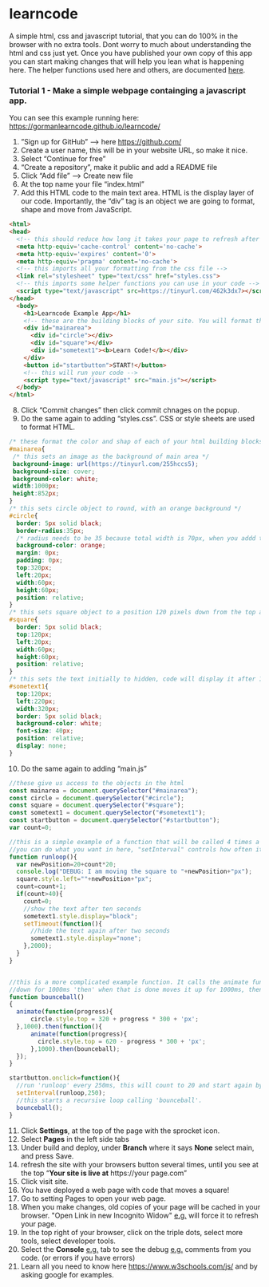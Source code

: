 # learncode
A simple html, css and javascript tutorial, that you can do 100% in the browser with no extra tools. Dont worry to much about understanding the html and css just yet. Once you have published your own copy of this app you can start making changes that will help you lean what is happening here. The helper functions used here and others, are documented [here](https://gormanlearncode.github.io/learncode/docs/index.html).

### Tutorial 1 - Make a simple webpage containging a javascript app.

You can see this example running here: https://gormanlearncode.github.io/learncode/

1) ”Sign up for GitHub” —> here https://github.com/
2) Create a user name, this will be in your website URL, so make it nice.
3) Select “Continue for free”
4) “Create a repository”, make it public and add a README file
5) Click “Add file” —> Create new file
6) At the top name your file “index.html”
7) Add this HTML code to the main text area. HTML is the display layer of our code. Importantly, the “div” tag is an object we are going to format, shape and move from JavaScript.
 
```html
<html>
<head>
  <!-- this should reduce how long it takes your page to refresh after a change -->
  <meta http-equiv='cache-control' content='no-cache'> 
  <meta http-equiv='expires' content='0'> 
  <meta http-equiv='pragma' content='no-cache'>
  <!-- this imports all your formatting from the css file -->
  <link rel="stylesheet" type="text/css" href="styles.css">
  <!-- this imports some helper functions you can use in your code -->
  <script type="text/javascript" src=https://tinyurl.com/462k3dx7></script>
</head>
  <body>
    <h1>Learncode Example App</h1>
    <!-- these are the building blocks of your site. You will format them in css and move them in javascript -->
    <div id="mainarea">
      <div id="circle"></div>
      <div id="square"></div>
      <div id="sometext1"><b>Learn Code!</b></div>
    </div>
    <button id="startbutton">START!</button>
    <!-- this will run your code -->
    <script type="text/javascript" src="main.js"></script>
  </body>
</html>

```
8) Click “Commit changes” then click commit chnages on the popup.
9) Do the same again to adding “styles.css”. CSS or style sheets are used to format HTML.
```css
/* these format the color and shap of each of your html building blocks */
#mainarea{
 /* this sets an image as the background of main area */
 background-image: url(https://tinyurl.com/255hccs5);
 background-size: cover;
 background-color: white;
 width:1000px;
 height:852px;
}
/* this sets circle object to round, with an orange background */
#circle{
  border: 5px solid black;
  border-radius:35px;
  /* radius needs to be 35 because total width is 70px, when you addd the 5px boarder */
  background-color: orange;
  margin: 0px;
  padding: 0px;
  top:320px;
  left:20px;
  width:60px;
  height:60px;
  position: relative;
}
/* this sets square object to a position 120 pixels down from the top and 20 pixels in from the left */
#square{
  border: 5px solid black;
  top:120px;
  left:20px;
  width:60px;
  height:60px;
  position: relative;
}
/* this sets the text initially to hidden, code will display it after 10 seconds */
#sometext1{
  top:120px;
  left:220px;
  width:320px;
  border: 5px solid black;
  background-color: white;
  font-size: 40px;
  position: relative;
  display: none;
}
```
10) Do the same again to adding “main.js”
```javascript
//these give us access to the objects in the html
const mainarea = document.querySelector("#mainarea");
const circle = document.querySelector("#circle");
const square = document.querySelector("#square");
const sometext1 = document.querySelector("#sometext1");
const startbutton = document.querySelector("#startbutton");
var count=0;

//this is a simple example of a function that will be called 4 times a second
//you can do what you want in here, "setInterval" controls how often it is called.
function runloop(){
  var newPosition=20+count*20;
  console.log("DEBUG: I am moving the square to "+newPosition+"px");
  square.style.left=""+newPosition+"px";
  count=count+1;
  if(count>40){
    count=0;
    //show the text after ten seconds
    sometext1.style.display="block";
    setTimeout(function(){
      //hide the text again after two seconds
      sometext1.style.display="none";
    },2000);
  }
}


//this is a more complicated example function. It calls the animate function, passing a function that moves the circle 
//down for 1000ms 'then' when that is done moves it up for 1000ms, then calls the function again and again and again.
function bounceball()
{
  animate(function(progress){
      circle.style.top = 320 + progress * 300 + 'px';
  },1000).then(function(){
      animate(function(progress){
        circle.style.top = 620 - progress * 300 + 'px';
      },1000).then(bounceball);
  });
}

startbutton.onclick=function(){
  //run 'runloop' every 250ms, this will count to 20 and start again by setting count equal to zero.
  setInterval(runloop,250);
  //this starts a recursive loop calling 'bounceball'.
  bounceball();
}

```
11) Click **Settings**, at the top of the page with the sprocket icon.
12) Select **Pages** in the left side tabs
13) Under build and deploy, under **Branch** where it says **None** select main, and press Save.
14) refresh the site with your browsers button several times, until you see at the top “**Your site is live at** https://your page.com”
15) Click visit site.
16) You have deployed a web page with code that moves a square!
17) Go to setting Pages to open your web page.
18) When you make changes, old copies of your page will be cached in your browser. "Open Link in new Incognito Widow" [e.g.](https://gormanlearncode.github.io/learncode/images/open%20incognito.png) will force it to refresh your page.
19) In the top right of your browser, click on the triple dots, select more tools, select developer tools.
20) Select the **Console** [e.g.](https://gormanlearncode.github.io/learncode/images/example%20console.png) tab to see the debug [e.g.](https://gormanlearncode.github.io/learncode/images/debug%20menu.png) comments from you code. (or errors if you have errors)
21) Learn all you need to know here https://www.w3schools.com/js/ and by asking google for examples.
